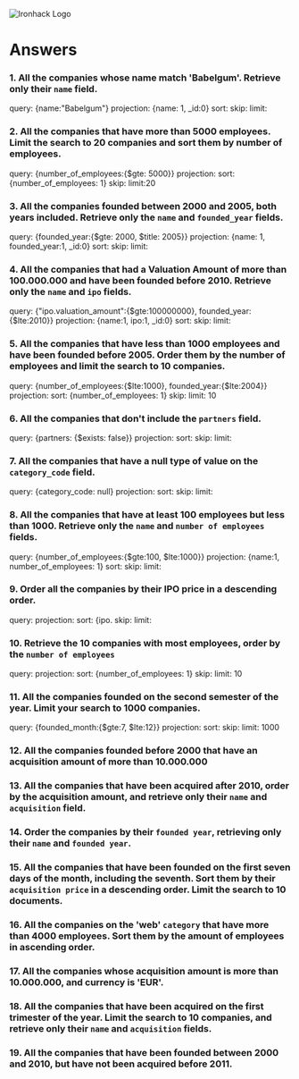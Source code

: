 ![Ironhack Logo](https://i.imgur.com/1QgrNNw.png)

# Answers

### 1. All the companies whose name match 'Babelgum'. Retrieve only their `name` field.

query: {name:"Babelgum"}
projection: {name: 1, _id:0}
sort: 
skip: 
limit:



### 2. All the companies that have more than 5000 employees. Limit the search to 20 companies and sort them by **number of employees**.

query: {number_of_employees:{$gte: 5000}}
projection: 
sort: {number_of_employees: 1}
skip: 
limit:20




### 3. All the companies founded between 2000 and 2005, both years included. Retrieve only the `name` and `founded_year` fields.

query: {founded_year:{$gte: 2000, $title: 2005}}
projection: {name: 1, founded_year:1, _id:0}
sort: 
skip: 
limit:



### 4. All the companies that had a Valuation Amount of more than 100.000.000 and have been founded before 2010. Retrieve only the `name` and `ipo` fields.

query: {"ipo.valuation_amount":{$gte:100000000}, founded_year:{$lte:2010}}
projection: {name:1, ipo:1, _id:0}
sort: 
skip: 
limit:



### 5. All the companies that have less than 1000 employees and have been founded before 2005. Order them by the number of employees and limit the search to 10 companies.
query: {number_of_employees:{$lte:1000}, founded_year:{$lte:2004}}
projection: 
sort: {number_of_employees: 1}
skip: 
limit: 10


### 6. All the companies that don't include the `partners` field.
query: {partners: {$exists: false}}
projection: 
sort: 
skip: 
limit: 


### 7. All the companies that have a null type of value on the `category_code` field.
query: {category_code: null}
projection: 
sort: 
skip: 
limit: 

### 8. All the companies that have at least 100 employees but less than 1000. Retrieve only the `name` and `number of employees` fields.
query: {number_of_employees:{$gte:100, $lte:1000}}
projection: {name:1, number_of_employees: 1}
sort: 
skip: 
limit: 


### 9. Order all the companies by their IPO price in a descending order.
query: 
projection: 
sort: {ipo.
skip: 
limit: 

### 10. Retrieve the 10 companies with most employees, order by the `number of employees`
query:
projection: 
sort: {number_of_employees: 1}
skip: 
limit: 10

### 11. All the companies founded on the second semester of the year. Limit your search to 1000 companies.
query: {founded_month:{$gte:7, $lte:12}}
projection: 
sort: 
skip: 
limit: 1000

### 12. All the companies founded before 2000 that have an acquisition amount of more than 10.000.000

<!-- Your Code Goes Here -->

### 13. All the companies that have been acquired after 2010, order by the acquisition amount, and retrieve only their `name` and `acquisition` field.

<!-- Your Code Goes Here -->

### 14. Order the companies by their `founded year`, retrieving only their `name` and `founded year`.

<!-- Your Code Goes Here -->

### 15. All the companies that have been founded on the first seven days of the month, including the seventh. Sort them by their `acquisition price` in a descending order. Limit the search to 10 documents.

<!-- Your Code Goes Here -->

### 16. All the companies on the 'web' `category` that have more than 4000 employees. Sort them by the amount of employees in ascending order.

<!-- Your Code Goes Here -->

### 17. All the companies whose acquisition amount is more than 10.000.000, and currency is 'EUR'.

<!-- Your Code Goes Here -->

### 18. All the companies that have been acquired on the first trimester of the year. Limit the search to 10 companies, and retrieve only their `name` and `acquisition` fields.

<!-- Your Code Goes Here -->

### 19. All the companies that have been founded between 2000 and 2010, but have not been acquired before 2011.

<!-- Your Code Goes Here -->
